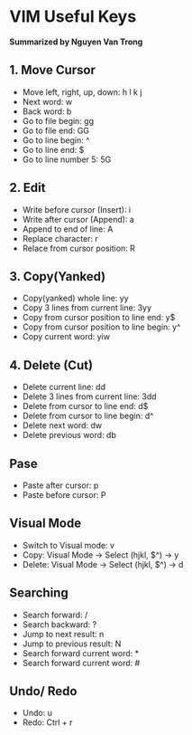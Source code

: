 # VIM Useful Keys
**Summarized by Nguyen Van Trong**

## 1. Move Cursor
* Move left, right, up, down: h l k j
* Next word: w
* Back word: b
* Go to file begin: gg
* Go to file end: GG
* Go to line begin: ^
* Go to line end: $
* Go to line number 5: 5G


## 2. Edit
* Write before cursor (Insert): i
* Write after cursor (Append): a
* Append to end of line: A
* Replace character: r
* Relace from cursor position: R


## 3. Copy(Yanked)
* Copy(yanked) whole line: yy
* Copy 3 lines from current line: 3yy
* Copy from cursor position to line end: y$
* Copy from cursor position to line begin: y^
* Copy current word: yiw


## 4. Delete (Cut)
* Delete current line: dd
* Delete 3 lines from current line: 3dd
* Delete from cursor to line end: d$
* Delete from cursor to line begin: d^
* Delete next word: dw
* Delete previous word: db


## Pase
* Paste after cursor: p
* Paste before cursor: P


## Visual Mode
* Switch to Visual mode: v
* Copy: Visual Mode -> Select (hjkl, $^) -> y
* Delete: Visual Mode -> Select (hjkl, $^) -> d


## Searching
* Search forward: /
* Search backward: ?
* Jump to next result: n
* Jump to previous result: N
* Search forward current word: *
* Search forward current word: #


## Undo/ Redo
* Undo: u
* Redo: Ctrl + r
